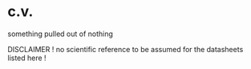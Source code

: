 # c.v.
something pulled out of nothing

DISCLAIMER
! no scientific reference to be assumed for the datasheets listed here !
